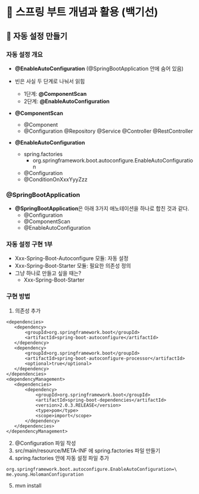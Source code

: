 # :book: 스프링 부트 개념과 활용 (백기선)

## :pushpin: 자동 설정 만들기

### 자동 설정 개요
- **@EnableAutoConfiguration** (@SpringBootApplication 안에 숨어 있음)
- 빈은 사실 두 단계로 나눠서 읽힘
    - 1단계: **@ComponentScan**
    - 2단계: **@EnableAutoConfiguration**

- **@ComponentScan**
    - @Component
    - @Configuration @Repository @Service @Controller @RestController

- **@EnableAutoConfiguration**
    - spring.factories
        - org.springframework.boot.autoconfigure.EnableAutoConfiguration
    - @Configuration
    - @ConditionOnXxxYyyZzz


### @SpringBootApplication
- **@SpringBootApplication**은 아래 3가지 애노테이션을 하나로 합친 것과 같다.
    - @Configuration
    - @ComponentScan
    - @EnableAutoConfiguration


### 자동 설정 구현 1부
- Xxx-Spring-Boot-Autoconfigure 모듈: 자동 설정
- Xxx-Spring-Boot-Starter 모듈: 필요한 의존성 정의
- 그냥 하나로 만들고 싶을 때는?
    - Xxx-Spring-Boot-Starter

### 구현 방법
1. 의존성 추가

```
<dependencies>
   <dependency>
       <groupId>org.springframework.boot</groupId>
       <artifactId>spring-boot-autoconfigure</artifactId>
   </dependency>
   <dependency>
       <groupId>org.springframework.boot</groupId>
       <artifactId>spring-boot-autoconfigure-processor</artifactId>
       <optional>true</optional>
   </dependency>
</dependencies>
<dependencyManagement>
   <dependencies>
       <dependency>
           <groupId>org.springframework.boot</groupId>
           <artifactId>spring-boot-dependencies</artifactId>
           <version>2.0.3.RELEASE</version>
           <type>pom</type>
           <scope>import</scope>
       </dependency>
   </dependencies>
</dependencyManagement>
```

2. @Configuration 파일 작성
3. src/main/resource/META-INF 에 spring.factories 파일 만들기
4. spring.factories 안에 자동 설정 파일 추가

```
org.springframework.boot.autoconfigure.EnableAutoConfiguration=\
me.young.HolomanConfiguration
```

5. mvn install
